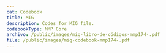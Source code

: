 ```yaml
---
cat: Codebook
title: MIG
description: Codes for MIG file.
codebookType: MMP Core
archivo: /public/images/mig-libro-de-códigos-mmp174-.pdf
file: /public/images/mig-codebook-mmp174-.pdf
---
```

